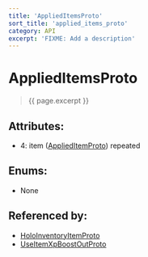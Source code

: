 ```yaml
---
title: 'AppliedItemsProto'
sort_title: 'applied_items_proto'
category: API
excerpt: 'FIXME: Add a description'
---
```


[comment]: <> (THIS PART IS GENERATED - AKA DON'T EDIT THIS PART MANUALLY)

# AppliedItemsProto

> {{ page.excerpt }}

## Attributes:

- 4: item ([AppliedItemProto](../AppliedItemProto/)) repeated

## Enums:

- None

## Referenced by:

- [HoloInventoryItemProto](../HoloInventoryItemProto/)
- [UseItemXpBoostOutProto](../UseItemXpBoostOutProto/)

[comment]: <> (YOU CAN EDIT AFTER THIS)
